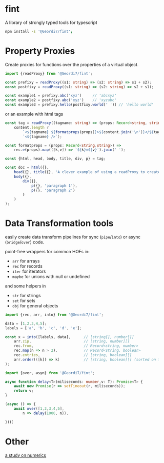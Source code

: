 # fint

A library of strongly typed tools for typescript

```bash
npm install -s '@Geordi7/fint';
```

# Property Proxies

Create proxies for functions over the properties of a virtual object.

```typescript
import {readProxy} from '@Geordi7/fint';

const prefixy = readProxy((s1: string) => (s2: string) => s1 + s2);
const postfixy = readProxy((s1: string) => (s2: string) => s2 + s1);

const example1 = prefixy.abc('xyz')     // 'abcxyz'
const example2 = postfixy.abc('xyz')    // 'xyzabc'
const example3 = prefixy.hello(postfixy.world(' ')) // 'hello world'
```

or an example with html tags

```typescript
const tag = readProxy((tagname: string) => (props: Record<string, string>, ...content: string[]): string =>
    content.length ?
        `<${tagname} ${formatprops(props)}>${content.join('\n')}</${tagname}>` :
        `<${tagname} />`);

const formatprops = (props: Record<string,string>) =>
    rec.e(props).map(([k,v]) => `${k}=${v}`).join(' ');

const {html, head, body, title, div, p} = tag;

const doc = html({},
    head({}, title({}, 'A clever example of using a readProxy to create html tag functions')),
    body({},
        div({},
            p({}, 'paragraph 1'),
            p({}, 'paragraph 2')
        )
    )
);
```

# Data Transformation tools

easily create data transform pipelines for sync (`pipe`/`into`) or async (`bridge`/`over`) code.

point-free wrappers for common HOFs in:
* `arr` for arrays
* `rec` for records
* `iter` for iterators
* `maybe` for unions with null or undefined

and some helpers in
* `str` for strings
* `set` for sets
* `obj` for general objects

```typescript
import {rec, arr, into} from '@Geordi7/fint';

data = [1,2,3,4,5];
labels = ['a', 'b', 'c', 'd', 'e'];

const x = into([labels, data],      // [string[], number[]]
    arr.zip,                        // [string, number][]
    rec.from,                       // Record<string, number>
    rec.map(n => n > 2),            // Record<string, boolean>
    rec.entries,                    // [string, boolean][]
    arr.order(([k]) => k)           // [string, boolean][] (sorted on the strings)
);
```

```typescript
import {over, asyn} from '@Geordi7/fint';

async function delay<T>(miliseconds: number,v: T): Promise<T> {
    await new Promise(r => setTimeout(r, miliseconds));
    return v;
}

(async () => {
    await over([1,2,3,4,5],
        n => delay(1000, n)),

})()
```


# Other

[a study on numerics](https://gist.github.com/Geordi7/6348f95c11a0461b5cbf0823c719259c)